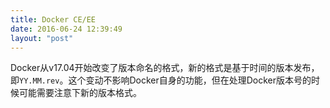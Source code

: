 ```yaml
---
title: Docker CE/EE
date: 2016-06-24 12:39:49
layout: "post"
---
```


Docker从v17.04开始改变了版本命名的格式，新的格式是基于时间的版本发布，即`YY.MM.rev`。这个变动不影响Docker自身的功能，但在处理Docker版本号的时候可能需要注意下新的版本格式。

